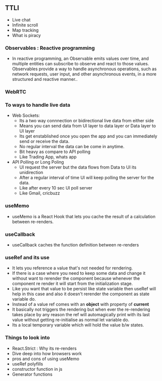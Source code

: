 ## TTLI
- Live chat
- Infinite scroll
- Map tracking
- What is piracy
### Observables : Reactive programming
- In reactive programming, an Observable emits values over time, and multiple entities can subscribe to observe and react to those values. Observables provide a way to handle asynchronous operations, such as network requests, user input, and other asynchronous events, in a more structured and reactive manner..
  
### WebRTC

### To ways to handle live data
- Web Sockets:
  - Its a two way connnection or bidirectional live data from either side
  - Means you can send data from UI layer to data layer or Data layer to UI layer
  - Its get enstablished once you open the app and you can immediately send or receive the data.
  - No regular interval the data can be come in anytime.
  - Bit heavy as compare to API polling 
  - Like Trading App, whats app
- API Polling or Long Poling
  - UI request the server but the data flows from Data to UI its unidirection
  - After a regular interval of time UI will keep polling the server for the data.
  - Like after every 10 sec UI poll server
  - Like Gmail, cricbuzz

### useMemo
- useMemo is a React Hook that lets you cache the result of a calculation between re-renders.

### useCallback
- useCallback caches the function definition between re-renders

### useRef and its use
- It lets you reference a value that's not needed for rendering.
- If there is a case where you need to keep some data and change it without want to rerender the component because whenever the component re render it will start from the initialization stage.
- Like you want that value to be persist like state variable then useRef will help in this case and also it doesn't rerender the component as state variable do.
- Instead of a value ref comes with an **object** with property of **current**
- It basically not triggers the rendering but when ever the re-rendering takes place by any reason the ref will automagically print with its last value without getting re-initialise as normal let variable do.
- Its a local temporary variable which will hold the value b/w states.

### Things to look into
- React.Strict : Why its re-renders
- Dive deep into how browsers work
- pros and cons of using useMemo
- useRef polyfills
- constructor function in js
- Generator functions